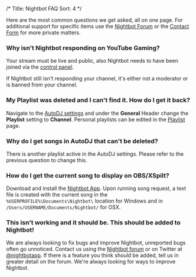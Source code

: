 /*
Title: Nightbot FAQ
Sort: 4
*/

Here are the most common questions we get asked, all on one page. For additional support for specific items use the [Nightbot Forum](https://community.nightdev.com/c/nightbot) or the [Contact Form](https://nightdev.com/contact/) for more private matters.

### Why isn't Nightbot responding on YouTube Gaming?

Your stream must be live and public, also Nightbot needs to have been joined via the [control panel](https://nightbot.tv/dashboard).

If Nightbot still isn't responding your channel, it's either not a moderator or is banned from your channel.

### My Playlist was deleted and I can't find it. How do I get it back?

Navigate to the [AutoDJ settings](https://nightbot.tv/song_requests) and under the **General** Header change the **Playlist** setting to **Channel**. Personal playlists can be edited in the [Playlist](https://nightbot.tv/song_requests/playlist) page.

### Why do I get songs in AutoDJ that can't be deleted?

There is another playlist active in the AutoDJ settings. Please refer to the previous question to change this.

### How do I get the current song to display on OBS/XSpilt?

Download and install the [Nightbot App](https://docs.nightbot.tv/app). Upon running song request, a text file is created with the current song in the `%USERPROFILE%\Documents\Nightbot\` location for Windows and in `/Users/USERNAME/Documents/Nightbot/` for OSX.

### This isn't working and it should be. This should be added to Nightbot!

We are always looking to fix bugs and improve Nightbot, unreported bugs often go unnoticed. Contact us using the [Nightbot forum](https://community.nightdev.com/c/nightbot) or on Twitter at [@nightbotapp](https://twitter.com/nightbotapp). If there is a feature you think should be added, tell us in greater detail on the forum. We're always looking for ways to improve Nightbot. 
